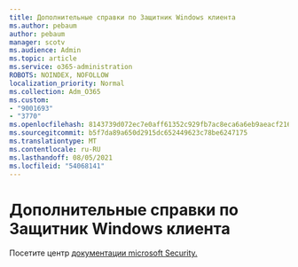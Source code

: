 ```yaml
---
title: Дополнительные справки по Защитник Windows клиента
ms.author: pebaum
author: pebaum
manager: scotv
ms.audience: Admin
ms.topic: article
ms.service: o365-administration
ROBOTS: NOINDEX, NOFOLLOW
localization_priority: Normal
ms.collection: Adm_O365
ms.custom:
- "9001693"
- "3770"
ms.openlocfilehash: 8143739d072ec7e0aff61352c929fb7ac8eca6a6eb9aeacf2162a995fc30a4d0
ms.sourcegitcommit: b5f7da89a650d2915dc652449623c78be6247175
ms.translationtype: MT
ms.contentlocale: ru-RU
ms.lasthandoff: 08/05/2021
ms.locfileid: "54068141"
---
```

# <a name="for-more-help-with-windows-defender-client"></a>Дополнительные справки по Защитник Windows клиента

Посетите центр [документации microsoft Security.](https://docs.microsoft.com/security/#pivot=products&panel=products1)